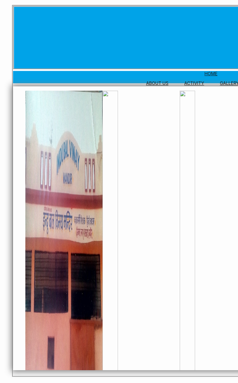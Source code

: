 <html>
<head><title>
</title>
<style>
.page{
	width:1330px;
	height:1200px;
	border-style:groove;
}
.headerpart{
	width:1330px;
	height:200px;
	border-style:groove;
	background-color:#00a3e8;
	background-image:url('header.jpg');

}
.linkspart{
	width:1330px;
	height:40px;
	margin-top:5px;
	
	
	border-style:groove;
	background-color:#00a3e8;
}
 
 .linkspart a  
 { color:white;
 text-decoration:none;
	font-size:30px;
	 
 }

 .linkspart a:hover{
	 background-color:white;
	 color:#00a3e8;
 }
 .wez-slider{
width:100%;
height:920px;
margin:10px auto;
border-radius:20px solid gold;
box-shadow:0px 0px 20px 5px gray;
overflow:hidden;

}
.wez-slider figure img{
width:20%;
height:920px;
float:left;

}

.wez-slider figure{
position:relative;
width:500%;
margin:0px;
left:0px;
animation:webzone 25s infinite linear;
}
@keyframes webzone{
0%{left:0%;}
15%{left:0%;}
20%{left:-100%;}
35%{left:-100%;}
40%{left:-200%;}
60%{left:-200%;}
65%{left:-300%;}
80%{left:-300%;}
85%{left:-400%;}
100%{left:-400%;}
}
</style>
</head>
<body>
<div class='page'>
<div class='headerpart'></div>
<div class='linkspart'><center>
<a href='home.html'>HOME</a> &nbsp; &nbsp;&nbsp;&nbsp;&nbsp;&nbsp;&nbsp;&nbsp;&nbsp;&nbsp;



<a href='about.html'>ABOUT US</a> &nbsp;&nbsp;&nbsp;&nbsp;&nbsp;&nbsp; &nbsp;&nbsp;&nbsp;&nbsp;
<a href='activity.html'>ACTIVITY</a> &nbsp; &nbsp;&nbsp;&nbsp;&nbsp;&nbsp;&nbsp;&nbsp;&nbsp;&nbsp;
<a href='gallery.html'>GALLERY</a> &nbsp; &nbsp;&nbsp;&nbsp;&nbsp;&nbsp;&nbsp;&nbsp;&nbsp;&nbsp;
<a href='contact.html'>CONTACT</a> &nbsp; &nbsp;&nbsp;&nbsp;&nbsp;&nbsp;&nbsp;&nbsp;&nbsp;&nbsp;
</center>




</div>
<div class='wez-slider'>
<figure>
<img src='image/1.jpg'>
<img src='image/2.jpg'>
<img src='image/3.jpg'>
<img src='image/4.jpg'>
<img src='image/5.jpg'>

</figure>
</div>




</div>


</body>
</html>
